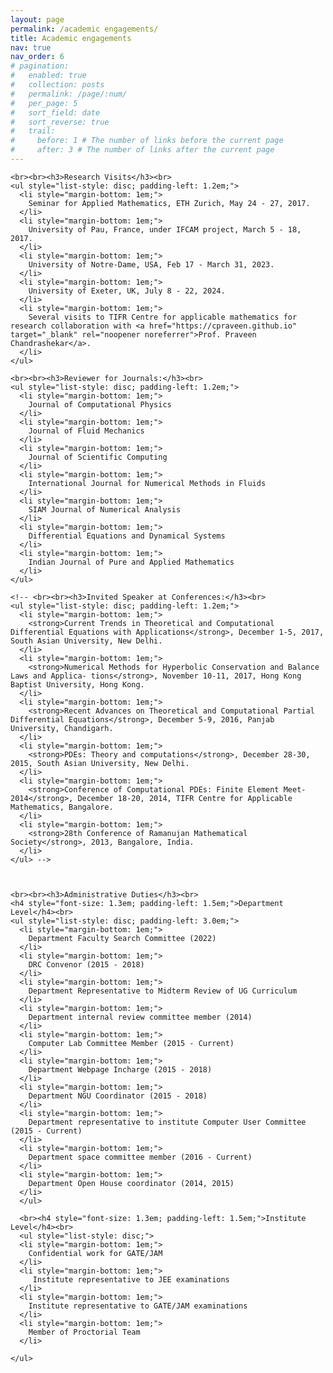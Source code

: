 ```yaml
---
layout: page
permalink: /academic engagements/
title: Academic engagements
nav: true
nav_order: 6
# pagination:
#   enabled: true
#   collection: posts
#   permalink: /page/:num/
#   per_page: 5
#   sort_field: date
#   sort_reverse: true
#   trail:
#     before: 1 # The number of links before the current page
#     after: 3 # The number of links after the current page
---
```


<div class="academic">

    <br><br><h3>Research Visits</h3><br>
    <ul style="list-style: disc; padding-left: 1.2em;">
      <li style="margin-bottom: 1em;">
        Seminar for Applied Mathematics, ETH Zurich, May 24 - 27, 2017.
      </li>
      <li style="margin-bottom: 1em;">
        University of Pau, France, under IFCAM project, March 5 - 18, 2017.
      </li>
      <li style="margin-bottom: 1em;">
        University of Notre-Dame, USA, Feb 17 - March 31, 2023.
      </li>
      <li style="margin-bottom: 1em;">
        University of Exeter, UK, July 8 - 22, 2024.
      </li>
      <li style="margin-bottom: 1em;">
        Several visits to TIFR Centre for applicable mathematics for research collaboration with <a href="https://cpraveen.github.io" target="_blank" rel="noopener noreferrer">Prof. Praveen Chandrashekar</a>.
      </li>
    </ul>

    <br><br><h3>Reviewer for Journals:</h3><br>
    <ul style="list-style: disc; padding-left: 1.2em;">
      <li style="margin-bottom: 1em;">
        Journal of Computational Physics
      </li>
      <li style="margin-bottom: 1em;">
        Journal of Fluid Mechanics
      </li>
      <li style="margin-bottom: 1em;">
        Journal of Scientific Computing
      </li>
      <li style="margin-bottom: 1em;">
        International Journal for Numerical Methods in Fluids
      </li>
      <li style="margin-bottom: 1em;">
        SIAM Journal of Numerical Analysis
      </li>
      <li style="margin-bottom: 1em;">
        Differential Equations and Dynamical Systems
      </li>
      <li style="margin-bottom: 1em;">
        Indian Journal of Pure and Applied Mathematics
      </li>
    </ul>

    <!-- <br><br><h3>Invited Speaker at Conferences:</h3><br>
    <ul style="list-style: disc; padding-left: 1.2em;">
      <li style="margin-bottom: 1em;">
        <strong>Current Trends in Theoretical and Computational Differential Equations with Applications</strong>, December 1-5, 2017, South Asian University, New Delhi.
      </li>
      <li style="margin-bottom: 1em;">
        <strong>Numerical Methods for Hyperbolic Conservation and Balance Laws and Applica- tions</strong>, November 10-11, 2017, Hong Kong Baptist University, Hong Kong.
      </li>
      <li style="margin-bottom: 1em;">
        <strong>Recent Advances on Theoretical and Computational Partial Differential Equations</strong>, December 5-9, 2016, Panjab University, Chandigarh.
      </li>
      <li style="margin-bottom: 1em;">
        <strong>PDEs: Theory and computations</strong>, December 28-30, 2015, South Asian University, New Delhi.
      </li>
      <li style="margin-bottom: 1em;">
        <strong>Conference of Computational PDEs: Finite Element Meet-2014</strong>, December 18-20, 2014, TIFR Centre for Applicable Mathematics, Bangalore.
      </li>
      <li style="margin-bottom: 1em;">
        <strong>28th Conference of Ramanujan Mathematical Society</strong>, 2013, Bangalore, India.
      </li>
    </ul> -->



    <br><br><h3>Administrative Duties</h3><br>
    <h4 style="font-size: 1.3em; padding-left: 1.5em;">Department Level</h4><br>
    <ul style="list-style: disc; padding-left: 3.0em;">
      <li style="margin-bottom: 1em;">
        Department Faculty Search Committee (2022)
      </li>
      <li style="margin-bottom: 1em;">
        DRC Convenor (2015 - 2018)
      </li>
      <li style="margin-bottom: 1em;">
        Department Representative to Midterm Review of UG Curriculum
      </li>
      <li style="margin-bottom: 1em;">
        Department internal review committee member (2014)
      </li>
      <li style="margin-bottom: 1em;">
        Computer Lab Committee Member (2015 - Current)
      </li>
      <li style="margin-bottom: 1em;">
        Department Webpage Incharge (2015 - 2018)
      </li>
      <li style="margin-bottom: 1em;">
        Department NGU Coordinator (2015 - 2018)
      </li>
      <li style="margin-bottom: 1em;">
        Department representative to institute Computer User Committee (2015 - Current)
      </li>
      <li style="margin-bottom: 1em;">
        Department space committee member (2016 - Current)
      </li>
      <li style="margin-bottom: 1em;">
        Department Open House coordinator (2014, 2015)
      </li>
      </ul>

      <br><h4 style="font-size: 1.3em; padding-left: 1.5em;">Institute Level</h4><br>
      <ul style="list-style: disc;">
      <li style="margin-bottom: 1em;">
        Confidential work for GATE/JAM
      </li>
      <li style="margin-bottom: 1em;">
         Institute representative to JEE examinations
      </li>
      <li style="margin-bottom: 1em;">
        Institute representative to GATE/JAM examinations
      </li>
      <li style="margin-bottom: 1em;">
        Member of Proctorial Team
      </li>

    </ul>

</div>
